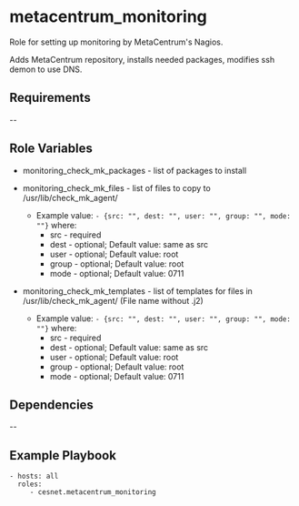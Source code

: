 metacentrum_monitoring
======================

Role for setting up monitoring by MetaCentrum's Nagios.

Adds MetaCentrum repository, installs needed packages, modifies ssh demon to use DNS.


Requirements
------------

--

Role Variables
--------------

- monitoring_check_mk_packages - list of packages to install
- monitoring_check_mk_files - list of files to copy to /usr/lib/check_mk_agent/
  - Example value: `- {src: "", dest: "", user: "", group: "", mode: ""}` where:
    - src - required
    - dest - optional; Default value: same as src
    - user - optional; Default value: root
    - group - optional; Default value: root
    - mode - optional; Default value: 0711
    
- monitoring_check_mk_templates - list of templates for files in /usr/lib/check_mk_agent/ (File name without .j2)
  - Example value: `- {src: "", dest: "", user: "", group: "", mode: ""}` where:
    - src - required
    - dest - optional; Default value: same as src
    - user - optional; Default value: root
    - group - optional; Default value: root
    - mode - optional; Default value: 0711
    

Dependencies
------------

--

Example Playbook
----------------

    - hosts: all
      roles:
         - cesnet.metacentrum_monitoring
